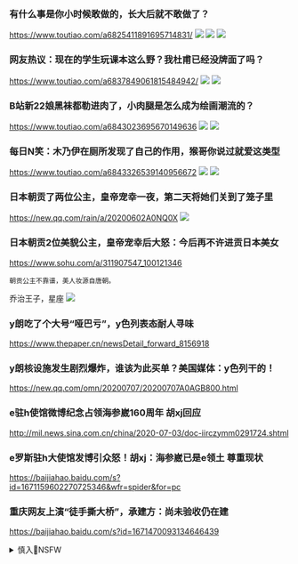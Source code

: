 ### 有什么事是你小时候敢做的，长大后就不敢做了？
https://www.toutiao.com/a6825411891695714831/
![](http://p1-tt.byteimg.com/large/pgc-image/98097761a5ee40898782daf269563e0a)
![](http://p3-tt.byteimg.com/large/pgc-image/b4e9e9274ebc474daac6b2baade227bb)
![](http://p3-tt.byteimg.com/large/pgc-image/33d39272ab244a7e856b5f68dd845b81)

### 网友热议：现在的学生玩课本这么野？我杜甫已经没牌面了吗？
https://www.toutiao.com/a6837849061815484942/
![](http://p3-tt.byteimg.com/large/pgc-image/78ad842b3e99404fb3a8224de1b66299)
![](http://p6-tt.byteimg.com/large/pgc-image/2459014646af405e8e988cb77526a5be)

### B站新22娘黑袜都勒进肉了，小肉腿是怎么成为绘画潮流的？
https://www.toutiao.com/a6843023695670149636
![](http://p3-tt.byteimg.com/large/pgc-image/4342f8ef222c404495afd33d1967c089)
![](http://p3-tt.byteimg.com/large/pgc-image/39032cda290f4021b8a17e525319b0b5)

### 每日N笑：木乃伊在厕所发现了自己的作用，猴哥你说过就爱这类型
https://www.toutiao.com/a6843326539140956672
![](http://p6-tt.byteimg.com/large/pgc-image/df6aaaae8b4a4ede815826991774aaca)
![](http://p3-tt.byteimg.com/large/pgc-image/fd17a1f6b0cd4140955fb9e4a6312c95)

### 日本朝贡了两位公主，皇帝宠幸一夜，第二天将她们关到了笼子里
https://new.qq.com/rain/a/20200602A0NQ0X
![](https://inews.gtimg.com/newsapp_bt/0/11862455004/)

### 日本朝贡2位美貌公主，皇帝宠幸后大怒：今后再不许进贡日本美女
https://www.sohu.com/a/311907547_100121346

`朝贡公主不靠谱，美人妆源自唐朝。`

乔治王子，星座
![](https://wx4.sinaimg.cn/orj360/006NHNV7ly1g2z8y1dinjj30hs0hsdhc.jpg)

### y朗吃了个大号“哑巴亏”，y色列表态耐人寻味
https://www.thepaper.cn/newsDetail_forward_8156918

### y朗核设施发生剧烈爆炸，谁该为此买单？美国媒体：y色列干的！
https://new.qq.com/omn/20200707/20200707A0AGB800.html

### e驻h使馆微博纪念占领海参崴160周年 胡xj回应
http://mil.news.sina.com.cn/china/2020-07-03/doc-iirczymm0291724.shtml

### e罗斯驻h大使馆发博引众怒！胡xj：海参崴已是e领土 尊重现状
https://baijiahao.baidu.com/s?id=1671159602270725346&wfr=spider&for=pc

### 重庆网友上演“徒手撕大桥”，承建方：尚未验收仍在建
https://baijiahao.baidu.com/s?id=1671470093134646439

<details><summary>慎入🔞NSFW</summary>

Not Safe For Work
![](https://upload.wikimedia.org/wikipedia/commons/thumb/d/d3/Biohazard_Symbol_Specification.png/210px-Biohazard_Symbol_Specification.png)

<details><summary><b>风险自理Use At Your Own Risk🈲</summary>

### 抽调g安当佣人z纪w刊物披露孟hw夫妇贪腐细节
https://www.dwnews.com/zg/60202959/抽调g安当佣人z纪w刊物披露孟hw夫妇贪腐细节

</details>
</details>
